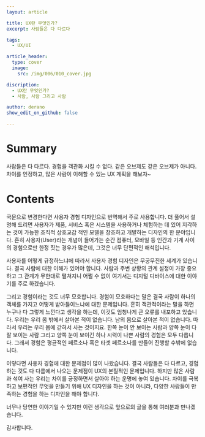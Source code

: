 ```yaml
---
layout: article

title: UX란 무엇인가?
excerpt: 사람들은 다 다르다

tags: 
  - UX/UI

article_header:
  type: cover
  image:
    src: /img/006/010_cover.jpg

discription: 
  - UX란 무엇인가?
  - 사람, 사람 그리고 사람

author: derano
show_edit_on_github: false

---
```

# Summary
사람들은 다 다르다. 경험을 객관화 시킬 수 없다. 같은 오브제도 같은 오브제가 아니다. 차이를 인정하고, 많은 사람이 이해할 수 있는 UX 계획을 해보쟈~
  
# Contents
국문으로 변경한다면 사용자 경험 디자인으로 번역해서 주로 사용합니다. 더 풀어서 설명해 드리면 사용자가 제품, 서비스 혹은 시스템을 사용하거나 체험하는 데 있어 지각하는 것이 가능한 조직적 상호교감 적인 모델을 창조하고 개발하는 디자인의 한 분야입니다. 흔히 사용자(User)라는 개념이 들어가는 순간 컴퓨터, 모바일 등 인간과 기계 사이의 경험으로만 한정 짓는 경우가 많은데, 그것은 너무 단편적인 해석입니다.

사용자를 어떻게 규정하느냐에 따라서 사용자 경험 디자인은 무궁무진한 세계가 있습니다. 결국 사람에 대한 이해가 있어야 합니다. 사람과 주변 상황의 관계 설정이 가장 중요하고 그 관계가 무한대로 펼쳐지니 어쩔 수 없이 여기서는 디지털 디바이스에 대한 이야기를 주로 하겠습니다.

그리고 경험이라는 것도 너무 모호합니다. 경험이 모호하다는 말은 결국 사람이 하나의 객체를 가지고 어떻게 받아들이느냐에 대한 문제입니다. 흔히 객관적이라는 말을 하면 누구나 다 그렇게 느낀다고 생각을 하는데, 이것도 엄청나게 큰 오류를 내포하고 있습니다. 우리는 우리 몸 밖에서 살아본 적이 없습니다. 남의 몸으로 살아본 적이 없습니다. 따라서 우리는 우리 몸에 갇혀서 사는 것이지요. 한쪽 눈이 안 보이는 사람과 양쪽 눈이 다 잘 보이는 사람 그리고 양쪽 눈이 보이긴 하나 시력이 나쁜 사람의 경험은 모두 다릅니다. 그래서 경험은 평균적인 페르소나 혹은 타겟 페르소나를 만들어 진행할 수밖에 없습니다.

이렇다면 사용자 경험에 대한 문제점이 많이 나왔습니다. 결국 사람들은 다 다르고, 경험하는 것도 다 다름에서 나오는 문제점이 UX의 본질적인 문제입니다. 하지만 많은 사람과 섞여 사는 우리는 차이를 긍정하면서 살아야 하는 운명에 놓여 있습니다. 차이를 극복하고 보편적인 무엇을 만들기 위해 UX 디자인을 하는 것이 아니라, 다양한 사람들이 만족하는 경험을 하는 디자인을 해야 합니다.

너무나 당연한 이야기일 수 있지만 이런 생각으로 앞으로의 글을 통해 여러분과 만나겠습니다.

감사합니다.